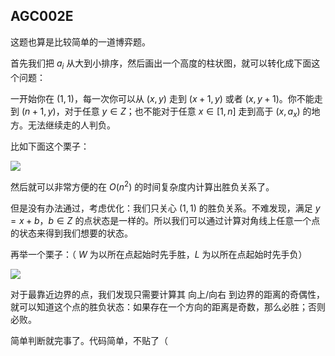 ## AGC002E

这题也算是比较简单的一道博弈题。

首先我们把 $a_i$ 从大到小排序，然后画出一个高度的柱状图，就可以转化成下面这个问题：

一开始你在 $(1, 1)$，每一次你可以从 $(x,y)$ 走到 $(x+1,y)$ 或者 $(x, y+1)$。你不能走到 $(n+1,y)$，对于任意 $y \in Z$；也不能对于任意 $x \in [1,n]$ 走到高于 $(x,a_x)$ 的地方。无法继续走的人判负。

比如下面这个栗子：

![](https://cdn.luogu.com.cn/upload/image_hosting/4omlhx4y.png)

然后就可以非常方便的在 $O(n^2)$ 的时间复杂度内计算出胜负关系了。

但是没有办法通过，考虑优化：我们只关心 $(1,1)$ 的胜负关系。不难发现，满足 $y=x+b$，$b \in Z$ 的点状态是一样的。所以我们可以通过计算对角线上任意一个点的状态来得到我们想要的状态。

再举一个栗子：（ $W$ 为以所在点起始时先手胜，$L$ 为以所在点起始时先手负）

![](https://cdn.luogu.com.cn/upload/image_hosting/ldy8ckw5.png)

对于最靠近边界的点，我们发现只需要计算其 向上/向右 到边界的距离的奇偶性，就可以知道这个点的胜负状态：如果存在一个方向的距离是奇数，那么必胜；否则必败。

简单判断就完事了。代码简单，不贴了（